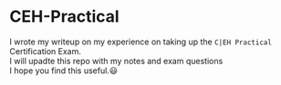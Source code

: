 # CEH-Practical
I wrote my writeup on my experience on taking up the `C|EH Practical` Certification Exam.<br />
I will upadte this repo with my notes and exam questions<br />
I hope you find this useful.:smiley:<br />
